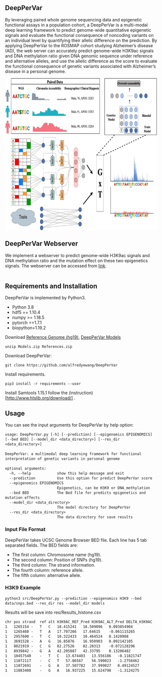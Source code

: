 ## DeepPerVar

By leveraging paired whole genome sequencing data and epigenetic functional assays in a population cohort, a  DeepPerVar is a multi-modal deep learning framework to predict genome-wide quantitative epigenetic signals and evaluate the functional consequence of noncoding variants on an individual level by quantifying their allelic difference on the prediction. By applying DeepPerVar to the ROSMAP cohort studying Alzheimer’s disease (AD), the web server can accurately predict genome-wide H3K9ac signals and DNA methylation ratio given DNA genomic sequence under reference and alternative alleles, and use the allelic difference as the score to evaluate the functional consequence of genetic variants associated with Alzheimer’s disease in a personal genome.

<center>

<div align=center><img width="800" height="500" src="https://raw.githubusercontent.com/alfredyewang/DeepPerVar/main/doc/DeepPerVar.jpeg"/></div>
</center>  


## DeepPerVar Webserver

We implement a webserver to predict genome-wide H3K9ac signals and DNA methylation ratio and the mutation effect on these two epigenetics signals. The webserver can be accessed from [link](http://35.202.146.70/). <br />
<br />

## Requirements and Installation

DeepPerVar is implemented by Python3.

- Python 3.8
- hdf5 == 1.10.4
- numpy >= 1.18.5
- pytorch ==1.7.1
- biopython=1.19.2

Download [Reference Genome (hg19)](https://drive.google.com/file/d/1X5PdUzaSVMKAkzysrv9kVtBbU3VGCkgF/view?usp=sharing), [DeepPerVar Models](https://drive.google.com/file/d/1Q_EzL_R4MLHSPYXKIqGUeXkDNx1yJ4WB/view?usp=sharing)

```
unzip Models.zip References.zip
```

Download DeepPerVar:
```
git clone https://github.com/alfredyewang/DeepPerVar
```
Install requirements.
```
pip3 install -r requirements --user
```

Install Samtools 1.15.1 follow the (instruction)[http://www.htslib.org/download/] .


## Usage
You can see the input arguments for DeepPerVar by help option:

```
usage: DeepPerVar.py [-h] [--prediction] [--epigenomics EPIGENOMICS] [--bed BED] [--model_dir <data_directory>] [--res_dir <data_directory>]

DeepPerVar: a multimodal deep learning framework for functional interpretation of genetic variants in personal genome

optional arguments:
  -h, --help            show this help message and exit
  --prediction          Use this option for predict DeepPerVar score
  --epigenomics EPIGENOMICS
                        Epigenetics, can be H3K9 or DNA_methylation
  --bed BED             The Bed file for predicts epigenetics and mutation effects
  --model_dir <data_directory>
                        The model directory for DeepPerVar
  --res_dir <data_directory>
                        The data directory for save results
```

### Input File Format
DeepPerVar takes UCSC Genome Browser BED file. Each line has 5 tab separated fields. The BED fields are:

- The first column: Chromosome name (hg19).
- The second column: Position of SNPs (hg19).
- The third column: The strand information.
- The fourth column: reference allele.
- The fifth column: alternative allele.

### H3K9 Example
```
python3 src/DeepPerVar.py --prediction --epigenomics H3K9 --bed data/snps.bed --res_dir res --model_dir models
```
Results will be save into res/Results_histone.csv
```
chr	pos	strand	ref	alt	H3K9AC_REF_Pred	H3K9AC_ALT_Pred	DELTA_H3K9AC
1	1265154	-	T	C	18.415241	18.509096	0.093854904
1	1265460	-	T	A	17.707266	17.64615	-0.061115265
1	2957600	-	T	C	10.322433	10.464524	0.1420908
1	3691528	-	A	G	16.85876	16.950903	0.092142105
1	8021919	-	C	G	82.27526	82.20313	-0.072128296
1	8939842	-	G	A	42.205887	42.33795	0.13206482
1	10457540	-	T	C	13.674403	13.556186	-0.11821747
1	11072117	-	C	T	57.86567	56.590023	-1.2756462
1	11072691	-	G	A	37.507782	37.999027	0.49124527
1	11083408	-	G	A	16.937225	15.624798	-1.3124275
```
